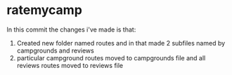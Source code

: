 # ratemycamp
In this commit the changes i've made is that: 
1) Created new folder named routes and in that made 2 subfiles named by campgrounds and reviews 
2) particular campground routes moved to campgrounds file and all reviews routes moved to reviews file
